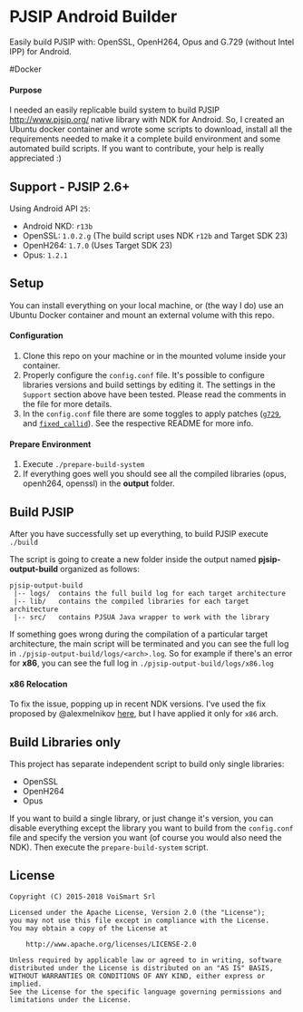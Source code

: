 # PJSIP Android Builder
Easily build PJSIP with: OpenSSL, OpenH264, Opus and G.729 (without Intel IPP) for Android.

#Docker

#### Purpose
I needed an easily replicable build system to build PJSIP http://www.pjsip.org/ native library with NDK for Android. So, I created an Ubuntu docker container and wrote some scripts to download, install all the requirements needed to make it a complete build environment and some automated build scripts.
If you want to contribute, your help is really appreciated :)

## Support - PJSIP 2.6+
Using Android API `25`:
- Android NKD: `r13b`
- OpenSSL: `1.0.2.g` (The build script uses NDK `r12b` and Target SDK 23)
- OpenH264: `1.7.0` (Uses Target SDK 23)
- Opus: `1.2.1`

## Setup
You can install everything on your local machine, or (the way I do) use an Ubuntu Docker container and mount an external volume with this repo.

#### Configuration
1. Clone this repo on your machine or in the mounted volume inside your container.
2. Properly configure the `config.conf` file. It's possible to configure libraries versions and build settings by editing it. The settings in the `Support` section above have been tested. Please read the comments in the file for more details.
3. In the `config.conf` file there are some toggles to apply patches ([`g729`](patches/support_g729), and [`fixed_callid`](patches/fixed_callid)). See the respective README for more info.

#### Prepare Environment
1. Execute `./prepare-build-system`
2. If everything goes well you should see all the compiled libraries (opus, openh264, openssl) in the <b>output</b> folder.

## Build PJSIP
After you have successfully set up everything, to build PJSIP execute `./build`

The script is going to create a new folder inside the output named <b>pjsip-output-build</b> organized as follows:
```
pjsip-output-build
 |-- logs/  contains the full build log for each target architecture
 |-- lib/   contains the compiled libraries for each target architecture
 |-- src/   contains PJSUA Java wrapper to work with the library
```
If something goes wrong during the compilation of a particular target architecture, the main script will be terminated and you can see the full log in `./pjsip-output-build/logs/<arch>.log`. So for example if there's an error for <b>x86</b>, you can see the full log in `./pjsip-output-build/logs/x86.log`

#### x86 Relocation
To fix the issue, popping up in recent NDK versions. I've used the fix proposed by @alexmelnikov [here](https://github.com/VoiSmart/pjsip-android-builder/pull/28/commits/b4b1868b741f7eae037ea8b7ab274c8f1ac2c3e8), but I have applied it only for `x86` arch.

## Build Libraries only
This project has separate independent script to build only single libraries:
- OpenSSL
- OpenH264
- Opus

If you want to build a single library, or just change it's version, you can disable everything except the library you want to build from the `config.conf` file and specify the version you want (of course you would also need the NDK). Then execute the `prepare-build-system` script.

## License
    Copyright (C) 2015-2018 VoiSmart Srl

    Licensed under the Apache License, Version 2.0 (the "License");
    you may not use this file except in compliance with the License.
    You may obtain a copy of the License at

        http://www.apache.org/licenses/LICENSE-2.0

    Unless required by applicable law or agreed to in writing, software
    distributed under the License is distributed on an "AS IS" BASIS,
    WITHOUT WARRANTIES OR CONDITIONS OF ANY KIND, either express or implied.
    See the License for the specific language governing permissions and
    limitations under the License.
